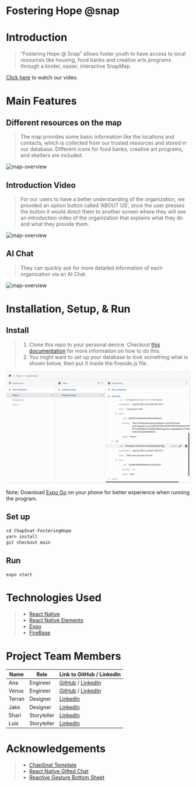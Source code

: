 # Fostering Hope @snap



# Introduction

>“Fostering Hope @ Snap” allows foster youth to have access to local resources like housing, food banks and creative arts programs through a kinder, easier, interactive SnapMap.

[Click here](https://youtu.be/pQwJ-JRY2d0) to watch our video.

# Main Features

## Different resources on the map
>The map provides some basic information like the locations and contacts, which is collected from our trusted resources and stored in our database. Different icons for food banks, creative art programs, and shelters are included.

![map-overview](assets/map-overview.gif)

## Introduction Video
>For our users to have a better understanding of the organization, we provided an option button called ‘ABOUT US’, once the user presses the button it would direct them to another screen where they will see an introduction video of the organization that explains what they do and what they provide them.

![map-overview](assets/intro-video.gif)

## AI Chat
>They can quickly ask for more detailed information of each organization via an AI Chat.

![map-overview](assets/AI-chat.gif)


# Installation, Setup, & Run

## Install
>1. Clone this repo to your personal device. Checkout [this documentation](https://help.github.com/en/articles/cloning-a-repository) for more information on how to do this.
>2. You might want to set up your database to look something what is shown below, then put it inside the fireside.js file.

![map-overview](assets/firebase-example.gif)

Note: Download [Expo Go](https://expo.dev/client) on your phone for better experience when running the program.


## Set up

```
cd ChapSnat-FosteringHope
yarn install
git checkout main
```

## Run

```
expo start
```

# Technologies Used

>* [React Native](https://reactnative.dev/docs/getting-started)
>* [React Native Elements](https://reactnativeelements.com/docs/)
>* [Expo](https://docs.expo.dev/index.html)
>* [FireBase](https://firebase.google.com/docs)

# Project Team Members

| Name        | Role        | Link to GitHub / LinkedIn |
| ----------- | ----------- | ----------- |
| Ana         | Engineer    | [GitHub](https://github.com/alopez651) / [LinkedIn](https://www.linkedin.com/in/ana-lopez-38573a20a/) |
| Venus       | Engineer    | [GitHub](https://github.com/VenusNguyen) / [LinkedIn](https://www.linkedin.com/in/venus-nguyen/) |
| Terran      | Designer    | [LinkedIn](https://www.linkedin.com/in/terran-ray-lawrence-2128b920a/) |
| Jake        | Designer    | [LinkedIn](https://www.linkedin.com/in/jakelouismata/) |
| Shari       | Storyteller | [LinkedIn](https://www.linkedin.com/in/sharielizabethwalker/) |
| Luis        | Storyteller | [LinkedIn](https://www.linkedin.com/in/luis-felipe-cortez-a10b041a6/) |


#  Acknowledgements

>* [ChapSnat Template](https://github.com/Snap-Engineering-Academy-2021/chapsnat-sandbox)
>* [React Native Gifted Chat](https://github.com/FaridSafi/react-native-gifted-chat)
>* [Reactive Gesture Bottom Sheet](https://www.npmjs.com/package/react-native-gesture-bottom-sheet)